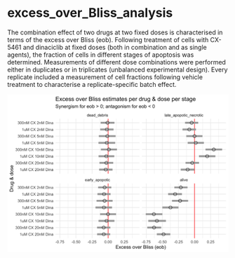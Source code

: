 # excess_over_Bliss_analysis

The combination effect of two drugs at two fixed doses is characterised in terms of the excess over Bliss (eob). Following treatment of cells with CX-5461 and dinaciclib at fixed doses (both in combination and as single agents), the fraction of cells in different stages of apoptosis was determined. Measurements of different dose combinations were performed either in duplicates or in triplicates (unbalanced experimental design). Every replicate included a measurement of cell fractions following vehicle treatment to characterise a replicate-specific batch effect.

![](eob_estimates.png)
